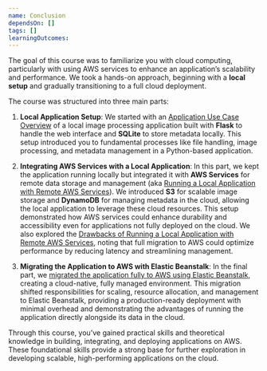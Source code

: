 ```yaml
---
name: Conclusion
dependsOn: []
tags: []
learningOutcomes:
---
```


The goal of this course was to familiarize you with cloud computing, particularly with using AWS services to enhance an application’s scalability and performance. We took a hands-on approach, beginning with a **local setup** and gradually transitioning to a full cloud deployment.

The course was structured into three main parts:

1. **Local Application Setup**: We started with an [Application Use Case Overview](app_local_storage) of a local image processing application built with **Flask** to handle the web interface and **SQLite** to store metadata locally. This setup introduced you to fundamental processes like file handling, image processing, and metadata management in a Python-based application.

2. **Integrating AWS Services with a Local Application**: In this part, we kept the application running locally but integrated it with **AWS Services** for remote data storage and management (aka [Running a Local Application with Remote AWS Services](app_remote_storage)). We introduced **S3** for scalable image storage and **DynamoDB** for managing metadata in the cloud, allowing the local application to leverage these cloud resources. This setup demonstrated how AWS services could enhance durability and accessibility even for applications not fully deployed on the cloud. We also explored the [Drawbacks of Running a Local Application with Remote AWS Services](app_onprem_limitation), noting that full migration to AWS could optimize performance by reducing latency and streamlining management.

3. **Migrating the Application to AWS with Elastic Beanstalk**: In the final part, we [migrated the application fully to AWS using Elastic Beanstalk](app_migrate_to_aws), creating a cloud-native, fully managed environment. This migration shifted responsibilities for scaling, resource allocation, and management to Elastic Beanstalk, providing a production-ready deployment with minimal overhead and demonstrating the advantages of running the application directly alongside its data in the cloud.

Through this course, you’ve gained practical skills and theoretical knowledge in building, integrating, and deploying applications on AWS. These foundational skills provide a strong base for further exploration in developing scalable, high-performing applications on the cloud.
